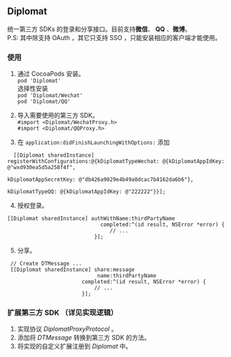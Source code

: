 ## Diplomat

统一第三方 SDKs 的登录和分享接口。目前支持**微信**、 **QQ** 、**微博**。  
P.S: 其中除支持 OAuth ，其它只支持 SSO ，只能安装相应的客户端才能使用。


### 使用

1. 通过 CocoaPods 安装。  
``` pod 'Diplomat' ```  
	选择性安装  
``` pod 'Diplomat/Wechat' ```  
```	pod 'Diplomat/QQ' ```  

2. 导入需要使用的第三方 SDK。  
``` #import <Diplomat/WechatProxy.h> ```  
``` #import <Diplomat/QQProxy.h> ```  

3. 在 ```application:didFinishLaunchingWithOptions:``` 添加  

```objc
  [[Diplomat sharedInstance] registerWithConfigurations:@{kDiplomatTypeWechat: @{kDiplomatAppIdKey: @"wxd930ea5d5a258f4f",
                                                                                 kDiplomatAppSecretKey: @"db426a9829e4b49a0dcac7b4162da6b6"},
                                                          kDiplomatTypeQQ: @{kDiplomatAppIdKey: @"222222"}}];
```  

4. 授权登录。
  
```objc
[[Diplomat sharedInstance] authWithName:thirdPartyName
                              completed:^(id result, NSError *error) {
                                 // ...
                            }];
```  
  
5. 分享。
 
```objc
 // Create DTMessage ...
 [[Diplomat sharedInstance] share:message
                             name:thirdPartyName
                        completed:^(id result, NSError *error) {
	                        // ...
                        }];
```


### 扩展第三方 SDK （详见实现逻辑）  
1. 实现协议 *DiplomatProxyProtocol* 。
2. 添加将 *DTMessage* 转换到第三方 SDK 的方法。
3. 将实现的自定义扩展注册到 *Diplomat* 中。
